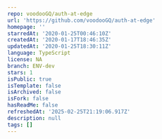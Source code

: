 ```yaml
---
repo: voodooGQ/auth-at-edge
url: 'https://github.com/voodooGQ/auth-at-edge'
homepage: ''
starredAt: '2020-01-25T00:46:10Z'
createdAt: '2020-01-17T18:46:35Z'
updatedAt: '2020-01-25T18:30:11Z'
language: TypeScript
license: NA
branch: ENV-dev
stars: 1
isPublic: true
isTemplate: false
isArchived: false
isFork: false
hasReadMe: false
refreshedAt: '2025-02-25T21:19:06.917Z'
description: null
tags: []
---
```


